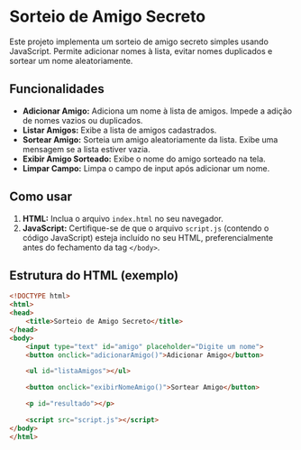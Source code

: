 # Sorteio de Amigo Secreto

Este projeto implementa um sorteio de amigo secreto simples usando JavaScript. Permite adicionar nomes à lista, evitar nomes duplicados e sortear um nome aleatoriamente.

## Funcionalidades

*   **Adicionar Amigo:** Adiciona um nome à lista de amigos. Impede a adição de nomes vazios ou duplicados.
*   **Listar Amigos:** Exibe a lista de amigos cadastrados.
*   **Sortear Amigo:** Sorteia um amigo aleatoriamente da lista. Exibe uma mensagem se a lista estiver vazia.
*   **Exibir Amigo Sorteado:** Exibe o nome do amigo sorteado na tela.
*   **Limpar Campo:** Limpa o campo de input após adicionar um nome.

## Como usar

1.  **HTML:** Inclua o arquivo `index.html` no seu navegador.
2.  **JavaScript:** Certifique-se de que o arquivo `script.js` (contendo o código JavaScript) esteja incluído no seu HTML, preferencialmente antes do fechamento da tag `</body>`.

## Estrutura do HTML (exemplo)

```html
<!DOCTYPE html>
<html>
<head>
    <title>Sorteio de Amigo Secreto</title>
</head>
<body>
    <input type="text" id="amigo" placeholder="Digite um nome">
    <button onclick="adicionarAmigo()">Adicionar Amigo</button>

    <ul id="listaAmigos"></ul>

    <button onclick="exibirNomeAmigo()">Sortear Amigo</button>

    <p id="resultado"></p>

    <script src="script.js"></script>
</body>
</html>
